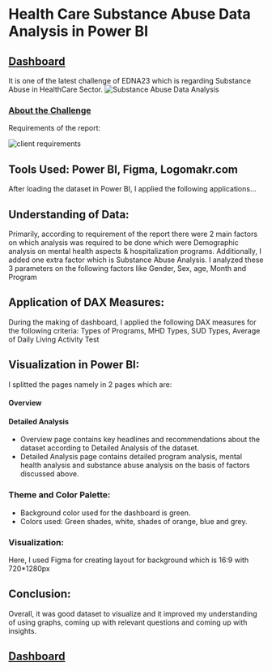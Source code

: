 # Health Care Substance Abuse Data Analysis in Power BI
## [Dashboard](https://app.powerbi.com/view?r=eyJrIjoiMTNiZTgwNGQtYzgxNi00ZmU3LTliOTUtOWU0NDUwZjA2NTA1IiwidCI6ImQ3MzA2Mjg2LTllYTUtNDUyNi05N2FjLTJmMzg2MzAwODY4MCJ9&pageName=ReportSection015dfb0948f112ce6dc1)

It is one of the latest challenge of EDNA23 which is regarding Substance Abuse in HealthCare Sector.
![Substance Abuse Data Analysis](https://user-images.githubusercontent.com/72240938/192832661-9a1dd01a-a631-4cfe-9042-80111d98b55c.jpg)

### [About the Challenge](https://forum.enterprisedna.co/t/challenge-23-health-substance-abuse-report-analysis/28873)

Requirements of the report:

![client requirements](https://user-images.githubusercontent.com/72240938/192832804-cb4cff76-66f0-47a5-95e2-03914a85323b.png)

## Tools Used: Power BI, Figma, Logomakr.com

After loading the dataset in Power BI, I applied the following applications...

## Understanding of Data:
Primarily, according to requirement of the report there were 2 main factors on which analysis was required to be done which were Demographic analysis on mental
health aspects & hospitalization programs.
Additionally, I added one extra factor which is Substance Abuse Analysis.
I analyzed these 3 parameters on the following factors like Gender, Sex, age, Month and Program

## Application of DAX Measures:
During the making of dashboard, I applied the following DAX measures for the following criteria:
Types of Programs, MHD Types, SUD Types, Average of Daily Living Activity Test

## Visualization in Power BI:
I splitted the pages namely in 2 pages which are:
#### Overview  
#### Detailed Analysis
* Overview page contains key headlines and recommendations about the dataset according to Detailed Analysis of the dataset.
* Detailed Analysis page contains detailed program analysis, mental health analysis and substance abuse analysis on the basis of factors discussed above.

### Theme and Color Palette:
* Background color used for the dashboard is green.
* Colors used: Green shades, white, shades of orange, blue and grey.

### Visualization:
Here, I used Figma for creating layout for background which is 16:9 with 720*1280px

## Conclusion:
Overall, it was good dataset to visualize and it improved my understanding of using graphs, coming up with relevant questions and coming up with insights.

## [Dashboard](https://app.powerbi.com/view?r=eyJrIjoiMTNiZTgwNGQtYzgxNi00ZmU3LTliOTUtOWU0NDUwZjA2NTA1IiwidCI6ImQ3MzA2Mjg2LTllYTUtNDUyNi05N2FjLTJmMzg2MzAwODY4MCJ9&pageName=ReportSection015dfb0948f112ce6dc1)









